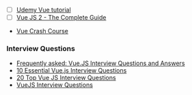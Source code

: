 - [ ] [Udemy Vue tutorial](https://www.udemy.com/vuejs-build-a-full-stack-app-with-firebase-vuex-router/learn/lecture/8039958#overview)
- [ ] [Vue JS 2 - The Complete Guide ](https://www.udemy.com/course/vuejs-2-the-complete-guide/)
- [Vue Crash Course](https://www.youtube.com/watch?v=Wy9q22isx3U&ab_channel=TraversyMedia)

### Interview Questions

- [Frequently asked: Vue.JS Interview Questions and Answers](https://medium.com/@vigowebs/frequently-asked-vue-js-interview-questions-and-answers-3e8b97da8d5d)
- [10 Essential Vue.js Interview Questions](https://www.toptal.com/vue-js/interview-questions)
- [20 Top Vue JS Interview Questions](https://www.fullstack.cafe/blog/20-top-vue-js-interview-questions-2018-updated)
- [VueJS Interview Questions](https://github.com/sudheerj/vuejs-interview-questions)
